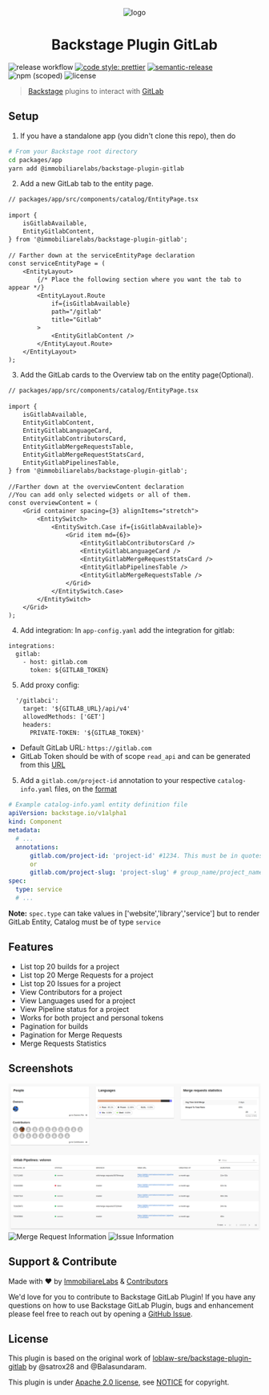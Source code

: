 <p align="center">
  <img src="https://avatars.githubusercontent.com/u/10090828?s=200&v=4" width="200px" alt="logo"/>
</p>
<h1 align="center">Backstage Plugin GitLab</h1>

![release workflow](https://img.shields.io/github/workflow/status/immobiliare/backstage-plugin-gitlab/Release)
[![code style: prettier](https://img.shields.io/badge/code_style-prettier-ff69b4.svg?style=flat-square)](https://github.com/prettier/prettier?style=flat-square)
[![semantic-release](https://img.shields.io/badge/%20%20%F0%9F%93%A6%F0%9F%9A%80-semantic--release-e10079.svg?style=flat-square)](https://github.com/semantic-release/semantic-release)
![npm (scoped)](https://img.shields.io/npm/v/@immobiliarelabs/backstage-plugin-gitlab?style=flat-square)
![license](https://img.shields.io/github/license/immobiliare/backstage-plugin-gitlab)

> [Backstage](https://backstage.io/) plugins to interact with [GitLab](https://gitlab.com/)

## Setup

1. If you have a standalone app (you didn't clone this repo), then do

```bash
# From your Backstage root directory
cd packages/app
yarn add @immobiliarelabs/backstage-plugin-gitlab
```

2. Add a new GitLab tab to the entity page.

```tsx
// packages/app/src/components/catalog/EntityPage.tsx

import {
    isGitlabAvailable,
    EntityGitlabContent,
} from '@immobiliarelabs/backstage-plugin-gitlab';

// Farther down at the serviceEntityPage declaration
const serviceEntityPage = (
    <EntityLayout>
        {/* Place the following section where you want the tab to appear */}
        <EntityLayout.Route
            if={isGitlabAvailable}
            path="/gitlab"
            title="Gitlab"
        >
            <EntityGitlabContent />
        </EntityLayout.Route>
    </EntityLayout>
);
```

3. Add the GitLab cards to the Overview tab on the entity page(Optional).

```tsx
// packages/app/src/components/catalog/EntityPage.tsx

import {
    isGitlabAvailable,
    EntityGitlabContent,
    EntityGitlabLanguageCard,
    EntityGitlabContributorsCard,
    EntityGitlabMergeRequestsTable,
    EntityGitlabMergeRequestStatsCard,
    EntityGitlabPipelinesTable,
} from '@immobiliarelabs/backstage-plugin-gitlab';

//Farther down at the overviewContent declaration
//You can add only selected widgets or all of them.
const overviewContent = (
    <Grid container spacing={3} alignItems="stretch">
        <EntitySwitch>
            <EntitySwitch.Case if={isGitlabAvailable}>
                <Grid item md={6}>
                    <EntityGitlabContributorsCard />
                    <EntityGitlabLanguageCard />
                    <EntityGitlabMergeRequestStatsCard />
                    <EntityGitlabPipelinesTable />
                    <EntityGitlabMergeRequestsTable />
                </Grid>
            </EntitySwitch.Case>
        </EntitySwitch>
    </Grid>
);
```

4. Add integration:
   In `app-config.yaml` add the integration for gitlab:

```
integrations:
  gitlab:
    - host: gitlab.com
      token: ${GITLAB_TOKEN}
```

5. Add proxy config:

```
  '/gitlabci':
    target: '${GITLAB_URL}/api/v4'
    allowedMethods: ['GET']
    headers:
      PRIVATE-TOKEN: '${GITLAB_TOKEN}'
```

-   Default GitLab URL: `https://gitlab.com`
-   GitLab Token should be with of scope `read_api` and can be generated from this [URL](https://gitlab.com/-/profile/personal_access_tokens)

5. Add a `gitlab.com/project-id` annotation to your respective `catalog-info.yaml` files, on the [format](https://backstage.io/docs/architecture-decisions/adrs-adr002#format)

```yaml
# Example catalog-info.yaml entity definition file
apiVersion: backstage.io/v1alpha1
kind: Component
metadata:
  # ...
  annotations:
      gitlab.com/project-id: 'project-id' #1234. This must be in quotes and can be found under Settings --> General
      or
      gitlab.com/project-slug: 'project-slug' # group_name/project_name
spec:
  type: service
  # ...
```

**Note:** `spec.type` can take values in ['website','library','service'] but to render GitLab Entity, Catalog must be of type `service`

## Features

-   List top 20 builds for a project
-   List top 20 Merge Requests for a project
-   List top 20 Issues for a project
-   View Contributors for a project
-   View Languages used for a project
-   View Pipeline status for a project
-   Works for both project and personal tokens
-   Pagination for builds
-   Pagination for Merge Requests
-   Merge Requests Statistics

## Screenshots

<img src="https://raw.githubusercontent.com/immobiliare/backstage-plugin-gitlab/main/src/assets/Backstage_Gitlab_Pipeline_Information.png"  alt="Contributors Languages Pipeline Status"/>
<img src="https://raw.githubusercontent.com/immobiliare/backstage-plugin-gitlab/main/src/assets/Backstage_Gitlab_Merge_Request_information.png"  alt="Merge Request Information"/>
<img src="https://raw.githubusercontent.com/immobiliare/backstage-plugin-gitlab/main/src/assets/Backstage_Gitlab_Issue_Information.png"  alt="Issue Information"/>

## Support & Contribute

Made with ❤️ by [ImmobiliareLabs](https://github.com/immobiliare) & [Contributors](./CONTRIBUTING.md#contributors)

We'd love for you to contribute to Backstage GitLab Plugin!
If you have any questions on how to use Backstage GitLab Plugin, bugs and enhancement please feel free to reach out by opening a [GitHub Issue](https://github.com/immobiliare/backstage-plugin-gitlab/issues).

## License

This plugin is based on the original work of [loblaw-sre/backstage-plugin-gitlab](https://github.com/loblaw-sre/backstage-plugin-gitlab) by @satrox28 and @Balasundaram.

This plugin is under [Apache 2.0 license](LICENSE), see [NOTICE](NOTICE) for copyright.

